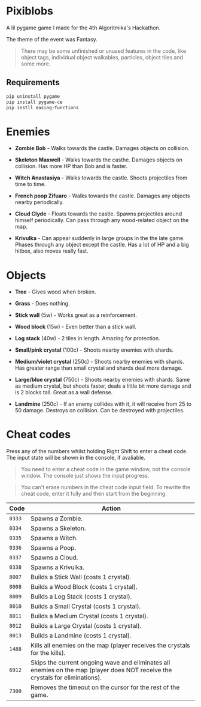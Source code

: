 # Pixiblobs

A lil pygame game I made for the 4th Algoritmika's Hackathon.

The theme of the event was Fantasy.

> There may be some unfinished or unused features in the code,
> like object tags, individual object walkables, particles,
> object tiles and some more.


## Requirements

```bash
pip uninstall pygame
pip install pygame-ce
pip instll easing-functions
```


# Enemies

- **Zombie Bob** - Walks towards the castle. Damages objects
  on collision.

- **Skeleton Maxwell** - Walks towards the casthe. Damages
  objects on collision. Has more HP than Bob and is faster.

- **Witch Anastasiya** - Walks towards the castle. Shoots
  projectiles from time to time.

- **French poop Zifuaro** - Walks towards the castle. Damages
  any objects nearby periodically.
  
- **Cloud Clyde** - Floats towards the castle. Spawns projectiles
  around himself periodically. Can pass through any wood-related
  object on the map.
  
- **Krivulka** - Can appear suddenly in large groups in the
  the late game. Phases through any object except the castle.
  Has a lot of HP and a big hitbox, also moves really fast.


# Objects

- **Tree** - Gives wood when broken.

- **Grass** - Does nothing.

- **Stick wall** (5w) - Works great as a reinforcement.

- **Wood block** (15w) - Even better than a stick wall.

- **Log stack** (40w) - 2 tiles in length. Amazing for
  protection.

- **Small/pink crystal** (100c) - Shoots nearby enemies with shards.

- **Medium/violet crystal** (250c) - Shoots nearby enemies with shards.
  Has greater range than small crystal and shards deal more
  damage.

- **Large/blue crystal** (750с) - Shoots nearby enemies with shards.
  Same as medium crystal, but shoots faster, deals a little bit
  more damage and is 2 blocks tall. Great as a wall defense.

- **Landmine** (250c) - If an enemy collides with it, it will
  receive from 25 to 50 damage. Destroys on collision. Can
  be destroyed with projectiles.


# Cheat codes

Press any of the numbers whilst holding Right Shift to enter
a cheat code. The input state will be shown in the console,
if avaliable.

> You need to enter a cheat code in the game window, not the
> console window. The console just shows the input progress.

> You can't erase numbers in the cheat code input field.
> To rewrite the cheat code, enter it fully and then start
> from the beginning.

|  Code  | Action |
| ----- | ----- |
| `0333` | Spawns a Zombie. |
| `0334` | Spawns a Skeleton. |
| `0335` | Spawns a Witch. |
| `0336` | Spawns a Poop. |
| `0337` | Spawns a Cloud. |
| `0338` | Spawns a Krivulka. |
| `8007` | Builds a Stick Wall (costs 1 crystal). |
| `8008` | Builds a Wood Block (costs 1 crystal). |
| `8009` | Builds a Log Stack (costs 1 crystal). |
| `8010` | Builds a Small Crystal (costs 1 crystal). |
| `8011` | Builds a Medium Crystal (costs 1 crystal). |
| `8012` | Builds a Large Crystal (costs 1 crystal). |
| `8013` | Builds a Landmine (costs 1 crystal). |
| `1488` | Kills all enemies on the map (player receives the crystals for the kills). |
| `6912` | Skips the current ongoing wave and eliminates all enemies on the map (player does NOT receive the crystals for eliminations). |
| `7300` | Removes the timeout on the cursor for the rest of the game. |
